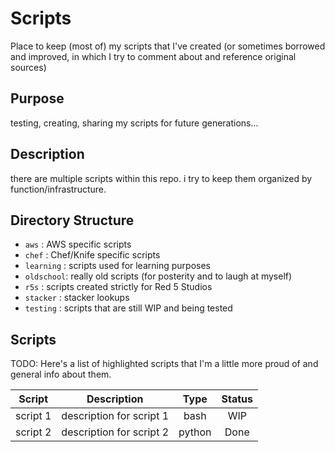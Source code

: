 # Scripts

Place to keep (most of) my scripts that I've created (or sometimes borrowed and
improved, in which I try to comment about and reference original sources)

## Purpose

testing, creating, sharing my scripts for future generations...

## Description

there are multiple scripts within this repo.
i try to keep them organized by function/infrastructure.

## Directory Structure

 - `aws`      : AWS specific scripts
 - `chef`     : Chef/Knife specific scripts
 - `learning` : scripts used for learning purposes
 - `oldschool`: really old scripts (for posterity and to laugh at myself)
 - `r5s`      : scripts created strictly for Red 5 Studios
 - `stacker`  : stacker lookups
 - `testing`  : scripts that are still WIP and being tested

## Scripts

TODO: Here's a list of highlighted scripts that I'm a little more proud of and
general info about them.

| Script | Description | Type | Status |
|---------|-------------|:----:|:------:|
| script 1 | description for script 1 | bash | WIP |
| script 2 | description for script 2 | python | Done |
